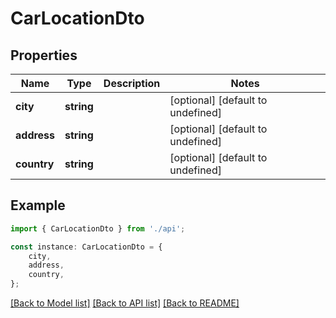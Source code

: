 # CarLocationDto


## Properties

Name | Type | Description | Notes
------------ | ------------- | ------------- | -------------
**city** | **string** |  | [optional] [default to undefined]
**address** | **string** |  | [optional] [default to undefined]
**country** | **string** |  | [optional] [default to undefined]

## Example

```typescript
import { CarLocationDto } from './api';

const instance: CarLocationDto = {
    city,
    address,
    country,
};
```

[[Back to Model list]](../README.md#documentation-for-models) [[Back to API list]](../README.md#documentation-for-api-endpoints) [[Back to README]](../README.md)
